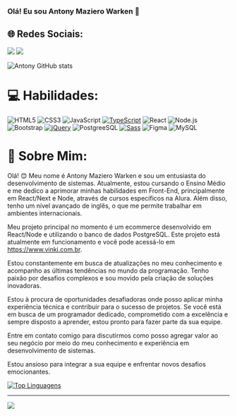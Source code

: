### Olá! Eu sou Antony Maziero Warken 👋
## 🌐 Redes Sociais:
<a href="https://www.instagram.com/antonymazierowarken/" target="_blank"><img src="https://img.shields.io/badge/Instagram-%23E4405F.svg?style=for-the-badge&logo=instagram&logoColor=white"></a>  <a href="https://www.linkedin.com/in/antonymazierowarken/" target="_blank"><img src="https://img.shields.io/badge/LinkedIn-%230077B5.svg?style=for-the-badge&logo=linkedin&logoColor=white"></a>


![Antony GitHub stats](https://github-readme-stats.vercel.app/api?username=mwantony&show_icons=true&theme=radical)

# 💻 Habilidades:
![HTML5](https://img.shields.io/badge/html5-%23E34F26.svg?style=for-the-badge&logo=html5&logoColor=white) 
![CSS3](https://img.shields.io/badge/css3-%231572B6.svg?style=for-the-badge&logo=css3&logoColor=white) 
![JavaScript](https://img.shields.io/badge/javascript-%23323330.svg?style=for-the-badge&logo=javascript&logoColor=%23F7DF1E) 
[![TypeScript](https://img.shields.io/badge/typescript-%23007ACC.svg?style=for-the-badge&logo=typescript&logoColor=white)](https://www.typescriptlang.org/)
![React](https://img.shields.io/badge/react-%2320232a.svg?style=for-the-badge&logo=react&logoColor=%2361DAFB) 
![Node.js](	https://img.shields.io/badge/Node.js-43853D?style=for-the-badge&logo=node.js&logoColor=white)
![Bootstrap](https://img.shields.io/badge/bootstrap-%23563D7C.svg?style=for-the-badge&logo=bootstrap&logoColor=white) [![jQuery](https://img.shields.io/badge/jquery-%230769AD.svg?style=for-the-badge&logo=jquery&logoColor=white)](https://jquery.com/)
![PostgreeSQL](https://img.shields.io/badge/PostgreSQL-316192?style=for-the-badge&logo=postgresql&logoColor=white) 
[![Sass](https://img.shields.io/badge/sass-%23CC6699.svg?style=for-the-badge&logo=sass&logoColor=white)](https://sass-lang.com/)
![Figma](https://img.shields.io/badge/figma-%23F24E1E.svg?style=for-the-badge&logo=figma&logoColor=white)
![MySQL](https://img.shields.io/badge/MySQL-00000F?style=for-the-badge&logo=mysql&logoColor=white)
<br>
# 💫 Sobre Mim:

Olá! 😊 Meu nome é Antony Maziero Warken e sou um entusiasta do desenvolvimento de sistemas. Atualmente, estou cursando o Ensino Médio e me dedico a aprimorar minhas habilidades em Front-End, principalmente em React/Next e Node, através de cursos específicos na Alura. Além disso, tenho um nível avançado de inglês, o que me permite trabalhar em ambientes internacionais.

Meu projeto principal no momento é um ecommerce desenvolvido em React/Node e utilizando o banco de dados PostgreSQL. Este projeto está atualmente em funcionamento e você pode acessá-lo em https://www.vinki.com.br.

Estou constantemente em busca de atualizações no meu conhecimento e acompanho as últimas tendências no mundo da programação. Tenho paixão por desafios complexos e sou movido pela criação de soluções inovadoras.<br>

Estou à procura de oportunidades desafiadoras onde posso aplicar minha experiência técnica e contribuir para o sucesso de projetos. Se você está em busca de um programador dedicado, comprometido com a excelência e sempre disposto a aprender, estou pronto para fazer parte da sua equipe.<br>

Entre em contato comigo para discutirmos como posso agregar valor ao seu negócio por meio do meu conhecimento e experiência em desenvolvimento de sistemas.<br>

Estou ansioso para integrar a sua equipe e enfrentar novos desafios emocionantes.

[![Top Linguagens](https://github-readme-stats.vercel.app/api/top-langs/?username=mwantony&layout=compact&theme=radical)](https://github.com/mwantony)


---
[![](https://visitcount.itsvg.in/api?id=mwantony&icon=0&color=0)](https://visitcount.itsvg.in)

<!-- Proudly created with GPRM ( https://gprm.itsvg.in ) -->
